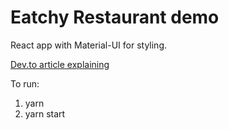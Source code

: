 # Eatchy Restaurant demo
React app with Material-UI for styling.

[Dev.to article explaining](https://dev.to/josedonato/minimalist-approach-to-send-push-notifications-with-expo-4m7h)

To run:
1. yarn
2. yarn start


